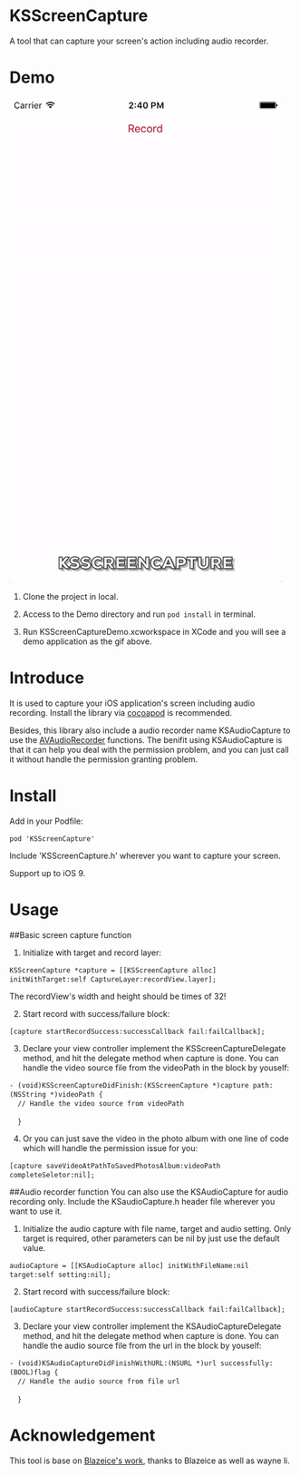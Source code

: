 # KSScreenCapture
A tool that can capture your screen's action including audio recorder.

# Demo
![KSScreenCapture demo](Demo/screenshot.gif)

1.  Clone the project in local.

2.  Access to the Demo directory and run ``` pod install ``` in terminal.

3.  Run KSScreenCaptureDemo.xcworkspace in XCode and you will see a demo application as the gif above.

# Introduce
It is used to capture your iOS application's screen including audio recording. Install the library via [cocoapod](https://cocoapods.org/) is recommended.

Besides, this library also include a audio recorder name KSAudioCapture to use the [AVAudioRecorder](https://developer.apple.com/reference/avfoundation/avaudiorecorder) functions. The benifit using KSAudioCapture is that it can help you deal with the permission problem, and you can just call it without handle the permission granting problem.

# Install

Add in your Podfile:
```
pod 'KSScreenCapture'
```

Include 'KSScreenCapture.h' wherever you want to capture your screen.

Support up to iOS 9.

# Usage
##Basic screen capture function

1.  Initialize with target and record layer:

  ``` objc
  KSScreenCapture *capture = [[KSScreenCapture alloc] initWithTarget:self CaptureLayer:recordView.layer];
  ```
  
  The recordView's width and height should be times of 32!

2.  Start record with success/failure block:
  
  ``` objc
  [capture startRecordSuccess:successCallback fail:failCallback];
  ```

3.  Declare your view controller implement the KSScreenCaptureDelegate method, and hit the delegate method when capture is done. You can handle the video source file from the videoPath in the block by youself:

  ``` objc
  - (void)KSScreenCaptureDidFinish:(KSScreenCapture *)capture path:(NSString *)videoPath {
    // Handle the video source from videoPath
    
    }
  ```
  
4.  Or you can just save the video in the photo album with one line of code which will handle the permission issue for you:

  ``` objc
  [capture saveVideoAtPathToSavedPhotosAlbum:videoPath completeSeletor:nil];
  ```

##Audio recorder function
You can also use the KSAudioCapture for audio recording only. Include the KSaudioCapture.h header file wherever you want to use it.

1.  Initialize the audio capture with file name, target and audio setting. Only target is required, other parameters can be nil by just use the default value.

  ``` objc
  audioCapture = [[KSAudioCapture alloc] initWithFileName:nil target:self setting:nil];
  ```
  
2.  Start record with success/failure block:
  
  ``` objc
  [audioCapture startRecordSuccess:successCallback fail:failCallback];
  ```
  
3.  Declare your view controller implement the KSAudioCaptureDelegate method, and hit the delegate method when capture is done. You can handle the audio source file from the url in the block by youself:

  ``` objc
  - (void)KSAudioCaptureDidFinishWithURL:(NSURL *)url successfully:(BOOL)flag {
    // Handle the audio source from file url
    
    }
  ```
  
# Acknowledgement

This tool is base on [Blazeice's work](https://github.com/Blazeice/ScreenAndAudioRecordDemoScreenAndAudioRecordDemo), thanks to Blazeice as well as wayne li.
